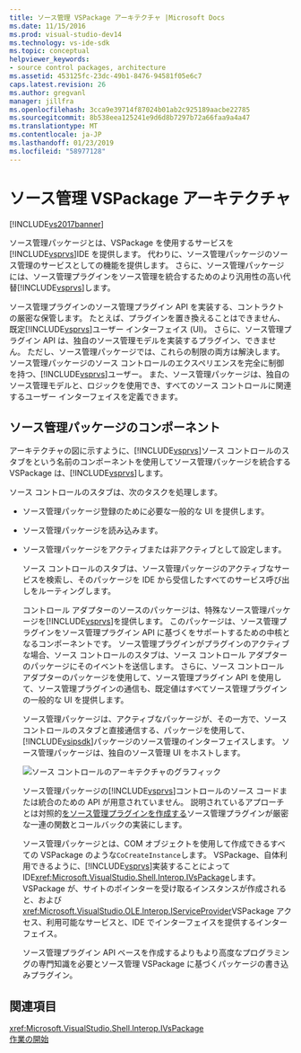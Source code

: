 ```yaml
---
title: ソース管理 VSPackage アーキテクチャ |Microsoft Docs
ms.date: 11/15/2016
ms.prod: visual-studio-dev14
ms.technology: vs-ide-sdk
ms.topic: conceptual
helpviewer_keywords:
- source control packages, architecture
ms.assetid: 453125fc-23dc-49b1-8476-94581f05e6c7
caps.latest.revision: 26
ms.author: gregvanl
manager: jillfra
ms.openlocfilehash: 3cca9e39714f87024b01ab2c925189aacbe22785
ms.sourcegitcommit: 8b538eea125241e9d6d8b7297b72a66faa9a4a47
ms.translationtype: MT
ms.contentlocale: ja-JP
ms.lasthandoff: 01/23/2019
ms.locfileid: "58977128"
---
```

# <a name="source-control-vspackage-architecture"></a>ソース管理 VSPackage アーキテクチャ
[!INCLUDE[vs2017banner](../../includes/vs2017banner.md)]

ソース管理パッケージとは、VSPackage を使用するサービスを[!INCLUDE[vsprvs](../../includes/vsprvs-md.md)]IDE を提供します。 代わりに、ソース管理パッケージのソース管理のサービスとしての機能を提供します。 さらに、ソース管理パッケージには、ソース管理プラグインをソース管理を統合するためのより汎用性の高い代替[!INCLUDE[vsprvs](../../includes/vsprvs-md.md)]します。  
  
 ソース管理プラグインのソース管理プラグイン API を実装する、コントラクトの厳密な保管します。 たとえば、プラグインを置き換えることはできません、既定[!INCLUDE[vsprvs](../../includes/vsprvs-md.md)]ユーザー インターフェイス (UI)。 さらに、ソース管理プラグイン API は、独自のソース管理モデルを実装するプラグイン、できません。 ただし、ソース管理パッケージでは、これらの制限の両方は解決します。 ソース管理パッケージのソース コントロールのエクスペリエンスを完全に制御を持つ、[!INCLUDE[vsprvs](../../includes/vsprvs-md.md)]ユーザー。 また、ソース管理パッケージは、独自のソース管理モデルと、ロジックを使用でき、すべてのソース コントロールに関連するユーザー インターフェイスを定義できます。  
  
## <a name="source-control-package-components"></a>ソース管理パッケージのコンポーネント  
 アーキテクチャの図に示すように、[!INCLUDE[vsprvs](../../includes/vsprvs-md.md)]ソース コントロールのスタブをという名前のコンポーネントを使用してソース管理パッケージを統合する VSPackage は、[!INCLUDE[vsprvs](../../includes/vsprvs-md.md)]します。  
  
 ソース コントロールのスタブは、次のタスクを処理します。  
  
- ソース管理パッケージ登録のために必要な一般的な UI を提供します。  
  
- ソース管理パッケージを読み込みます。  
  
- ソース管理パッケージをアクティブまたは非アクティブとして設定します。  
  
  ソース コントロールのスタブは、ソース管理パッケージのアクティブなサービスを検索し、そのパッケージを IDE から受信したすべてのサービス呼び出しをルーティングします。  
  
  コントロール アダプターのソースのパッケージは、特殊なソース管理パッケージを[!INCLUDE[vsprvs](../../includes/vsprvs-md.md)]を提供します。 このパッケージは、ソース管理プラグインをソース管理プラグイン API に基づくをサポートするための中核となるコンポーネントです。 ソース管理プラグインがプラグインのアクティブな場合、ソース コントロールのスタブは、ソース コントロール アダプターのパッケージにそのイベントを送信します。 さらに、ソース コントロール アダプターのパッケージを使用して、ソース管理プラグイン API を使用して、ソース管理プラグインの通信も、既定値はすべてソース管理プラグインの一般的な UI を提供します。  
  
  ソース管理パッケージは、アクティブなパッケージが、その一方で、ソース コントロールのスタブと直接通信する、パッケージを使用して、[!INCLUDE[vsipsdk](../../includes/vsipsdk-md.md)]パッケージのソース管理のインターフェイスします。 ソース管理パッケージは、独自のソース管理 UI をホストします。  
  
  ![ソース コントロールのアーキテクチャのグラフィック](../../extensibility/internals/media/vsipsccarch.gif "VSIPSCCArch")  
  
  ソース管理パッケージの[!INCLUDE[vsprvs](../../includes/vsprvs-md.md)]コントロールのソース コードまたは統合のための API が用意されていません。 説明されているアプローチとは対照的[をソース管理プラグインを作成する](../../extensibility/internals/creating-a-source-control-plug-in.md)ソース管理プラグインが厳密な一連の関数とコールバックの実装にします。  
  
  ソース管理パッケージとは、COM オブジェクトを使用して作成できるすべての VSPackage のような`CoCreateInstance`します。 VSPackage、自体利用できるように、[!INCLUDE[vsprvs](../../includes/vsprvs-md.md)]実装することによって IDE<xref:Microsoft.VisualStudio.Shell.Interop.IVsPackage>します。 VSPackage が、サイトのポインターを受け取るインスタンスが作成されると、および<xref:Microsoft.VisualStudio.OLE.Interop.IServiceProvider>VSPackage アクセス、利用可能なサービスと、IDE でインターフェイスを提供するインターフェイス。  
  
  ソース管理プラグイン API ベースを作成するよりもより高度なプログラミングの専門知識を必要とソース管理 VSPackage に基づくパッケージの書き込みプラグイン。  
  
## <a name="see-also"></a>関連項目  
 <xref:Microsoft.VisualStudio.Shell.Interop.IVsPackage>   
 [作業の開始](../../extensibility/internals/getting-started-with-source-control-vspackages.md)
